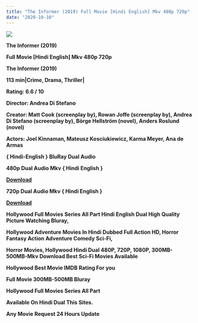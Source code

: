 ```yaml
---
title: "The Informer (2019) Full Movie [Hindi English] Mkv 480p 720p"
date: "2020-10-10"
---
```


[**![](https://1.bp.blogspot.com/-BH2BqANw3b4/X4EyWKYDGEI/AAAAAAAAAZw/KduCykxY_jUZPCa5uO4Wbzi3lIIQsRTIACLcBGAsYHQ/s16000/images{2deb609f52c527dc8b4fbab26c6d0bae2964b23de7178cabf97238dc1868ff55}252837{2deb609f52c527dc8b4fbab26c6d0bae2964b23de7178cabf97238dc1868ff55}2529-{2deb609f52c527dc8b4fbab26c6d0bae2964b23de7178cabf97238dc1868ff55}2B1.webp)**](https://1.bp.blogspot.com/-BH2BqANw3b4/X4EyWKYDGEI/AAAAAAAAAZw/KduCykxY_jUZPCa5uO4Wbzi3lIIQsRTIACLcBGAsYHQ/s670/images{2deb609f52c527dc8b4fbab26c6d0bae2964b23de7178cabf97238dc1868ff55}252837{2deb609f52c527dc8b4fbab26c6d0bae2964b23de7178cabf97238dc1868ff55}2529-{2deb609f52c527dc8b4fbab26c6d0bae2964b23de7178cabf97238dc1868ff55}2B1.webp)

 **The Informer (2019)**

**Full Movie \[Hindi English\] Mkv 480p 720p** 

**The Informer (2019)**

**113 min|Crime, Drama, Thriller|**

**Rating: 6.6 / 10** 

**Director: Andrea Di Stefano**

**Creator: Matt Cook (screenplay by), Rowan Joffe (screenplay by), Andrea Di Stefano (screenplay by), Börge Hellström (novel), Anders Roslund (novel)**

**Actors: Joel Kinnaman, Mateusz Kosciukiewicz, Karma Meyer, Ana de Armas**

**{ Hindi-English } BluRay Dual Audio**

**480p Dual Audio Mkv { Hindi English }**

[**Download**](https://earnbigsite.blogspot.com/2020/10/best-high-paying-url-shorteners-2020.html#?o=8018d598a0e09f4c0a7a9b93a2eb89d87408af13d2b6b94b9a5e5682ee02327c9d2e0ceae97cbdfea50672bb9ffad47686a60546a487aa35)

**720p Dual Audio Mkv { Hindi English }**

[**Download**](https://topkiearning.blogspot.com/2020/02/sell-karo-earn-karo-3-legit-app-best.html#?o=881b933abf4d8238f66629cb65392b67a9c69bc0508b4e0dbc656b520c7905516ee836bdb8595fb6b245f96bff160c878926db99c8bcdf6b)

**Hollywood Full Movies Series All Part Hindi English Dual High Quality Picture Watching Bluray,**

 **Hollywood Adventure Movies In Hindi Dubbed Full Action HD, Horror Fantasy Action Adventure Comedy Sci-Fi,**

**Horror Movies, Hollywood Hindi Dual 480P, 720P, 1080P, 300MB-500MB-Mkv Download Best Sci-Fi Movies Available** 

**Hollywood Best Movie IMDB Rating For you**

**Full Movie 300MB-500MB Bluray**

**Hollywood Full Movies Series All Part**

**Available On Hindi Dual This Sites.**

**Any Movie Request 24 Hours Update**
